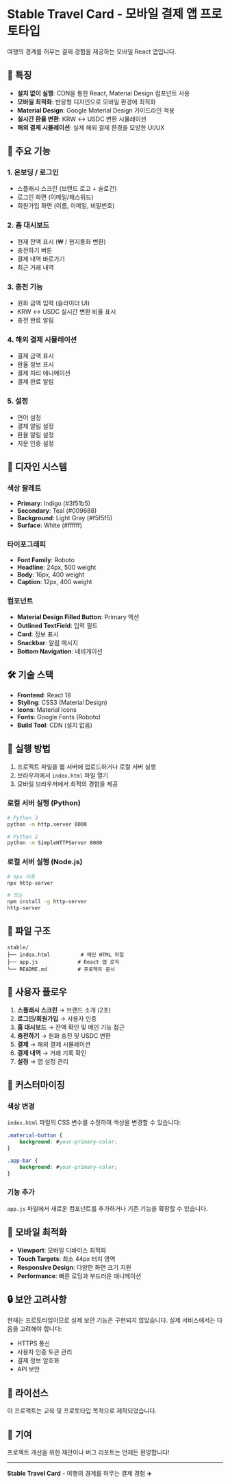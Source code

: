 # Stable Travel Card - 모바일 결제 앱 프로토타입

여행의 경계를 허무는 결제 경험을 제공하는 모바일 React 앱입니다.

## 🚀 특징 

- **설치 없이 실행**: CDN을 통한 React, Material Design 컴포넌트 사용
- **모바일 최적화**: 반응형 디자인으로 모바일 환경에 최적화
- **Material Design**: Google Material Design 가이드라인 적용
- **실시간 환율 변환**: KRW ↔ USDC 변환 시뮬레이션
- **해외 결제 시뮬레이션**: 실제 해외 결제 환경을 모방한 UI/UX

## 📱 주요 기능

### 1. 온보딩 / 로그인
- 스플래시 스크린 (브랜드 로고 + 슬로건)
- 로그인 화면 (이메일/패스워드)
- 회원가입 화면 (이름, 이메일, 비밀번호)

### 2. 홈 대시보드
- 현재 잔액 표시 (₩ / 현지통화 변환)
- 충전하기 버튼
- 결제 내역 바로가기
- 최근 거래 내역

### 3. 충전 기능
- 원화 금액 입력 (슬라이더 UI)
- KRW ↔ USDC 실시간 변환 비율 표시
- 충전 완료 알림

### 4. 해외 결제 시뮬레이션
- 결제 금액 표시
- 환율 정보 표시
- 결제 처리 애니메이션
- 결제 완료 알림

### 5. 설정
- 언어 설정
- 결제 알림 설정
- 환율 알림 설정
- 지문 인증 설정

## 🎨 디자인 시스템

### 색상 팔레트
- **Primary**: Indigo (#3f51b5)
- **Secondary**: Teal (#009688)
- **Background**: Light Gray (#f5f5f5)
- **Surface**: White (#ffffff)

### 타이포그래피
- **Font Family**: Roboto
- **Headline**: 24px, 500 weight
- **Body**: 16px, 400 weight
- **Caption**: 12px, 400 weight

### 컴포넌트
- **Material Design Filled Button**: Primary 액션
- **Outlined TextField**: 입력 필드
- **Card**: 정보 표시
- **Snackbar**: 알림 메시지
- **Bottom Navigation**: 네비게이션

## 🛠️ 기술 스택

- **Frontend**: React 18
- **Styling**: CSS3 (Material Design)
- **Icons**: Material Icons
- **Fonts**: Google Fonts (Roboto)
- **Build Tool**: CDN (설치 없음)

## 🚀 실행 방법

1. 프로젝트 파일을 웹 서버에 업로드하거나 로컬 서버 실행
2. 브라우저에서 `index.html` 파일 열기
3. 모바일 브라우저에서 최적의 경험을 제공

### 로컬 서버 실행 (Python)
```bash
# Python 3
python -m http.server 8000

# Python 2
python -m SimpleHTTPServer 8000
```

### 로컬 서버 실행 (Node.js)
```bash
# npx 사용
npx http-server

# 또는
npm install -g http-server
http-server
```

## 📁 파일 구조

```
stable/
├── index.html          # 메인 HTML 파일
├── app.js             # React 앱 로직
└── README.md          # 프로젝트 문서
```

## 🎯 사용자 플로우

1. **스플래시 스크린** → 브랜드 소개 (2초)
2. **로그인/회원가입** → 사용자 인증
3. **홈 대시보드** → 잔액 확인 및 메인 기능 접근
4. **충전하기** → 원화 충전 및 USDC 변환
5. **결제** → 해외 결제 시뮬레이션
6. **결제 내역** → 거래 기록 확인
7. **설정** → 앱 설정 관리

## 🔧 커스터마이징

### 색상 변경
`index.html` 파일의 CSS 변수를 수정하여 색상을 변경할 수 있습니다:

```css
.material-button {
    background: #your-primary-color;
}

.app-bar {
    background: #your-primary-color;
}
```

### 기능 추가
`app.js` 파일에서 새로운 컴포넌트를 추가하거나 기존 기능을 확장할 수 있습니다.

## 📱 모바일 최적화

- **Viewport**: 모바일 디바이스 최적화
- **Touch Targets**: 최소 44px 터치 영역
- **Responsive Design**: 다양한 화면 크기 지원
- **Performance**: 빠른 로딩과 부드러운 애니메이션

## 🔒 보안 고려사항

현재는 프로토타입이므로 실제 보안 기능은 구현되지 않았습니다. 실제 서비스에서는 다음을 고려해야 합니다:

- HTTPS 통신
- 사용자 인증 토큰 관리
- 결제 정보 암호화
- API 보안

## 📄 라이선스

이 프로젝트는 교육 및 프로토타입 목적으로 제작되었습니다.

## 🤝 기여

프로젝트 개선을 위한 제안이나 버그 리포트는 언제든 환영합니다!

---

**Stable Travel Card** - 여행의 경계를 허무는 결제 경험 ✈️


